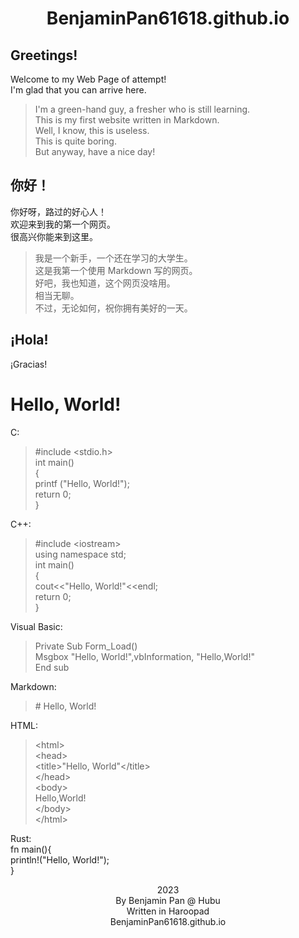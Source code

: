 # <center>BenjaminPan61618.github.io</center>
## Greetings!
Welcome to my Web Page of attempt!\
I'm glad that you can arrive here.

> I'm a green-hand guy, a fresher who is still learning.\
> This is my first website written in Markdown.\
> Well, I know, this is useless.\
> This is quite boring.\
> But anyway, have a nice day!

## 你好！
你好呀，路过的好心人！\
欢迎来到我的第一个网页。\
很高兴你能来到这里。

> 我是一个新手，一个还在学习的大学生。\
> 这是我第一个使用 Markdown 写的网页。\
> 好吧，我也知道，这个网页没啥用。\
> 相当无聊。\
> 不过，无论如何，祝你拥有美好的一天。

## ¡Hola!
¡Gracias!

# Hello, World!
C:
> &#35;include &#60;stdio.h&#62;\
> &#32;&#32;int main()\
> {\
> printf ("Hello, World!");\
> return 0;\
> }

C++:
> &#35;include &#60;iostream&#62;\
> &#32;&#32;using namespace std;\
> &#32;&#32;int main()\
> {\
> cout&#60;&#60;"Hello, World!"<<endl;\
> return 0;\
> }

Visual Basic:
> Private Sub Form_Load()\
> Msgbox "Hello, World!",vbInformation, "Hello,World!"\
> End sub

Markdown:
> &#35; Hello, World!

HTML:
> &#60;html&#62;\
> &#60;head&#62;\
> &#60;title>"Hello, World"&#60;/title&#62;\
> &#60;/head&#62;\
> &#60;body&#62;\
> Hello,World!\
> &#60;/body&#62;\
> &#60;/html&#62;

Rust:\
fn main(){\
println!("Hello, World!");\
}


<center>2023</center>
<center>By Benjamin Pan @ Hubu</center>

<center>Written in Haroopad</center>
<center>BenjaminPan61618.github.io</center>
